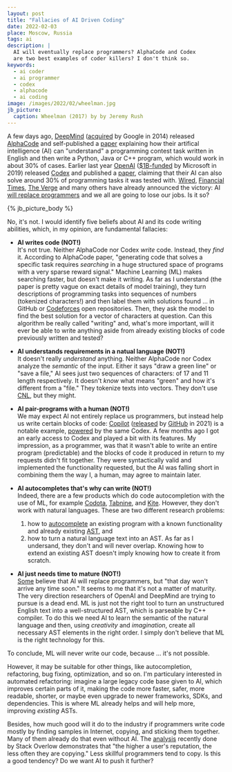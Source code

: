 ```yaml
---
layout: post
title: "Fallacies of AI Driven Coding"
date: 2022-02-03
place: Moscow, Russia
tags: ai
description: |
  AI will eventually replace programmers? AlphaCode and Codex
  are two best examples of coder killers? I don't think so.
keywords:
  - ai coder
  - ai programmer
  - codex
  - alphacode
  - ai coding
image: /images/2022/02/wheelman.jpg
jb_picture:
  caption: Wheelman (2017) by by Jeremy Rush
---
```


A few days ago, [DeepMind](https://deepmind.com) 
([acquired](https://techcrunch.com/2014/01/26/google-deepmind/) by Google in 2014) released
[AlphaCode](https://alphacode.deepmind.com) and self-published
a
[paper](https://storage.googleapis.com/deepmind-media/AlphaCode/competition_level_code_generation_with_alphacode.pdf)
explaining how their artifical intelligence (AI) can "understand"
a programming contest task written in English and then write a Python, Java or C++ program, which
would work in about 30% of cases.
Earlier last year [OpenAI](https://en.wikipedia.org/wiki/OpenAI) 
([$1B-funded](https://openai.com/blog/microsoft/) by Microsoft in 2019)
released [Codex](https://openai.com/blog/openai-codex/)
and published a [paper](https://arxiv.org/abs/2107.03374), claiming
that their AI can also solve around 30% of programming tasks it was
tested with.
[Wired](https://www.wired.com/story/ai-write-code-like-humans-bugs/),
[Financial Times](https://www.ft.com/content/65477c33-cb72-418d-b03d-b60cfc5a8b5d),
[The Verge](https://www.theverge.com/2022/2/2/22914085/alphacode-ai-coding-program-automatic-deepmind-codeforce)
and many others have already announced the victory: 
AI [will replace programmers](https://www.bbc.com/news/business-57914432) 
and we all are going to lose our jobs. 
Is it so?

<!--more-->

{% jb_picture_body %}

No, it's not. 
I would identify five beliefs about AI and its code writing abilities,
which, in my opinion, are fundamental fallacies:

  * **AI writes code (NOT!)**<br/>
    It's not true.
    Neither AlphaCode nor Codex _write_ code. Instead, they _find_ it.
    According to AlphaCode paper, "generating code that solves a specific task 
    requires _searching_ in a huge structured space of programs
    with a very sparse reward signal." Machine Learning (ML) makes searching
    faster, but doesn't make it writing. As far as I understand (the paper
    is pretty vague on exact details of model training), they turn
    descriptions of programming tasks into sequences of numbers (tokenized characters!)
    and then label them with solutions found ... in GitHub or 
    [Codeforces](https://codeforces.com) open repositories.
    Then, they ask the model to find the best solution for a vector of characters
    at question. Can this algorithm be really called "writing" and, what's more
    important, will it ever be able to write anything aside from already existing
    blocks of code previously written and tested?

  * **AI understands requirements in a natual language (NOT!)**<br/>
    It doesn't really _understand_ anything.
    Neither AlphaCode nor Codex analyze the _semantic_ of the input. Either it
    says "draw a green line" or "save a file," AI sees just two sequences of characters:
    of 17 and 11 length respectively. It doesn't _know_ what means "green" and how it's different
    from a "file." They tokenize texts into vectors. They don't use 
    [CNL](https://en.wikipedia.org/wiki/Controlled_natural_language), but they might.

  * **AI pair-programs with a human (NOT!)**<br/>
    We may expect AI not entirely replace us programmers, but instead help us
    write certain blocks of code: [Copilot](https://copilot.github.com) 
    ([released](https://github.blog/2021-06-29-introducing-github-copilot-ai-pair-programmer/) 
    by [GitHub](https://github.com) in 2021) 
    is a notable example, [powered](https://hackernoon.com/openais-new-code-generator-github-copilot-and-codex-bb143773)
    by the same Codex. A few months ago I got an early access to Codex and played a bit with
    its features. My impression, as a programmer, was that it wasn't able to
    write an entire program (predictable) and the blocks of
    code it produced in return to my requests didn't fit together. They were syntactically
    valid and implemented the functionality requested, but the AI was falling short in combining
    them the way I, a human, may agree to maintain later.

  * **AI autocompletes that's why can write (NOT!)**<br/>
    Indeed, there are a few products which do code autocompletion
    with the use of ML, for example [Codota](https://www.codota.com),
    [Tabnine](https://www.tabnine.com),
    and
    [Kite](https://www.kite.com).
    However, they don't work with natural languages.
    These are two different research problems: 
    1) how to [autocomplete](https://en.wikipedia.org/wiki/Autocomplete) 
    an existing program with a known
    functionality and already existing [AST](https://en.wikipedia.org/wiki/Abstract_syntax_tree), 
    and 
    2) how to turn a natural language text into an AST.
    As far as I undersand, they don't and will never overlap.
    Knowing how to extend an existing AST doesn't imply knowing
    how to create it from scratch.

  * **AI just needs time to mature (NOT!)**<br/>
    [Some](https://spectrum.ieee.org/openai-wont-replace-coders) believe
    that AI will replace programmers, but "that day won't arrive any time soon."
    It seems to me that it's not a matter of maturity. The very 
    direction researchers of OpenAI and DeepMind are trying to pursue is a dead end.
    ML is just not the right tool to turn an unstructured English text into a well-structured 
    AST, which is parseable by C++ compiler. To do this we need AI to 
    learn the semantic of the natural language and then, using 
    _creativity_ and _imagination_,
    create all necessary AST elements in the right order. 
    I simply don't believe that ML is the right technology for this.

To conclude, ML will never write our code, because ... it's not possible. 

However, it may be suitable for other things, like autocompletion, 
refactoring, bug fixing, optimization, and so on. I'm particulary interested
in automated refactoring: imagine a large legacy code base given to AI,
which improves certain parts of it, making the code more faster,
safer, more readable, shorter, or maybe even upgrade to newer frameworks, SDKs,
and dependencies. This is where ML already helps and will help more,
improving _existing_ ASTs.

Besides, how much good will it do to the industry if programmers write
code mostly by finding samples in Internet, copying, and sticking them together.
Many of them already do that even without AI.
The [analysis](https://stackoverflow.blog/2021/12/30/how-often-do-people-actually-copy-and-paste-from-stack-overflow-now-we-know/) 
recently done by Stack Overlow demonstrates that "the higher a user's reputation, 
the less often they are copying." Less skillful programmers tend to copy.
Is this a good tendency? Do we want AI to push it further?

